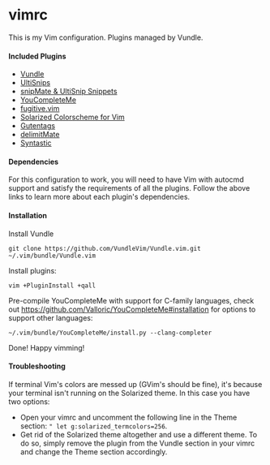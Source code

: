 # vimrc
This is my Vim configuration. Plugins managed by Vundle.

#### Included Plugins
* [Vundle](https://github.com/VundleVim/Vundle.vim)
* [UltiSnips](https://github.com/SirVer/ultisnips)
* [snipMate & UltiSnip Snippets](https://github.com/honza/vim-snippets)
* [YouCompleteMe](https://github.com/Valloric/YouCompleteMe)
* [fugitive.vim](https://github.com/Valloric/YouCompleteMe)
* [Solarized Colorscheme for
  Vim](https://github.com/altercation/vim-colors-solarized)
* [Gutentags](https://github.com/ludovicchabant/vim-gutentags)
* [delimitMate](https://github.com/Raimondi/delimitMate)
* [Syntastic](https://github.com/scrooloose/syntastic)

#### Dependencies
For this configuration to work, you will need to have Vim with autocmd support 
and satisfy the requirements of all the plugins. Follow the above links to
learn more about each plugin's dependencies.

#### Installation

Install Vundle
```
git clone https://github.com/VundleVim/Vundle.vim.git ~/.vim/bundle/Vundle.vim
```
Install plugins:
```
vim +PluginInstall +qall
```
Pre-compile YouCompleteMe with support for C-family languages, check out
https://github.com/Valloric/YouCompleteMe#installation for options to support 
other languages:
```
~/.vim/bundle/YouCompleteMe/install.py --clang-completer
```
Done! Happy vimming! 

#### Troubleshooting
If terminal Vim's colors are messed up (GVim's should be fine), it's because
your terminal isn't running on the Solarized theme. In this case you have two
options:
* Open your vimrc and uncomment the following line in the Theme section:
`" let g:solarized_termcolors=256`.
* Get rid of the Solarized theme altogether and use a different theme. To do 
so, simply remove the plugin from the Vundle section in your vimrc and change 
the Theme section accordingly.
